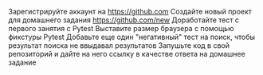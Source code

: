 Зарегистрируйте аккаунт на https://github.com
Создайте новый проект для домашнего задания https://github.com/new
Доработайте тест с первого занятия с Pytest
Выставите размер браузера с помощью фикстуры Pytest
Добавьте еще один "негативный" тест на поиск, чтобы результат поиска не ввыдавал результатов
Запушьте код в свой репозиторий и дайте на него ссылку в качестве ответа на домашнее задание
